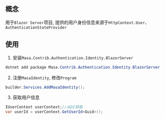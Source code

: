 ## 概念

用于`Blazor Server`项目, 提供的用户身份信息来源于`HttpContext.User`、`AuthenticationStateProvider`

## 使用

1. 安装`Masa.Contrib.Authentication.Identity.BlazorServer`

```csharp
dotnet add package Masa.Contrib.Authentication.Identity.BlazorServer
```

2. 注册`MasaIdentity`, 修改`Program`

```csharp
builder.Services.AddMasaIdentity();
```

3. 获取用户信息

```csharp
IUserContext userContext;//从DI获取
var userId = userContext.GetUserId<Guid>();
```
